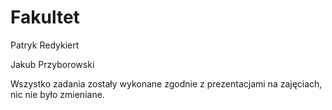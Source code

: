 # Fakultet
Patryk Redykiert

Jakub Przyborowski

Wszystko zadania zostały wykonane zgodnie z prezentacjami na zajęciach, nic nie było zmieniane.
